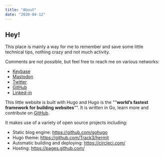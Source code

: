 ```yaml
---
title: "About"
date: "2020-04-12"
---
```


## Hey!

This place is mainly a way for me to remember and save some little technical
tips, nothing crazy and not much activity.

Comments are not possible, but feel free to reach me on various networks:

- [Keybase](https://keybase.io/gwarf)
- [Mastodon](https://framapiaf.org/@gwarf)
- [Twitter](https://twitter.com/baptgrenier)
- [GitHub](https://github.com/gwarf)
- [Linked-in](https://linkedin.com/in/baptistegrenier)

This little website is built with Hugo and Hugo is the ""**world’s fastest
framework for building websites**"". It is written in Go, learn more and
contribute on [GitHub](https://github.com/gohugoio).

It makes use of a variety of open source projects including:

- Static blog engine: https://github.com/gohugo
- Hugo theme: https://github.com/Track3/hermit
- Automatic building and deploying: https://circleci.com/
- Hosting: https://pages.github.com/
